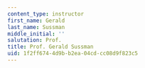 ```yaml
---
content_type: instructor
first_name: Gerald
last_name: Sussman
middle_initial: ''
salutation: Prof.
title: Prof. Gerald Sussman
uid: 1f2ff674-4d9b-b2ea-04cd-cc08d9f823c5
---
```

